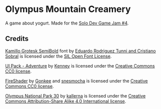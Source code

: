 # Olympus Mountain Creamery

A game about yogurt. Made for the [Solo Dev Game Jam #4](https://itch.io/jam/solo-dev-game-jam-4).

## Credits

[Kamillo Grotesk SemiBold](https://fontlibrary.org/en/font/kamillo-grotesk) font by [Eduardo Rodriguez Tunni and Cristiano Sobral](https://www.tipo.net.ar/) is licensed under the [SIL Open Font License](https://openfontlicense.org/open-font-license-official-text/).

[UI Pack - Adventure](https://kenney.nl/assets/ui-pack-adventure) by [Kenney](https://kenney.nl/) is licensed under the [Creative Commons CC0 license](https://creativecommons.org/publicdomain/zero/1.0/).

[FireShader](https://godotshaders.com/shader/fireshader/) by [Gonkee](https://www.youtube.com/@Gonkee) and [snesmocha](https://godotshaders.com/author/snesmocha/) is licensed under the [Creative Commons CC0 license](https://creativecommons.org/publicdomain/zero/1.0/).

[Olympus National Park 30](https://en.wikipedia.org/wiki/File:Olympus_National_Park_30.jpg) by [kallerna](https://commons.wikimedia.org/wiki/User:Kallerna) is licensed under the [Creative Commons Attribution-Share Alike 4.0 International license](https://creativecommons.org/licenses/by-sa/4.0/deed.en).
